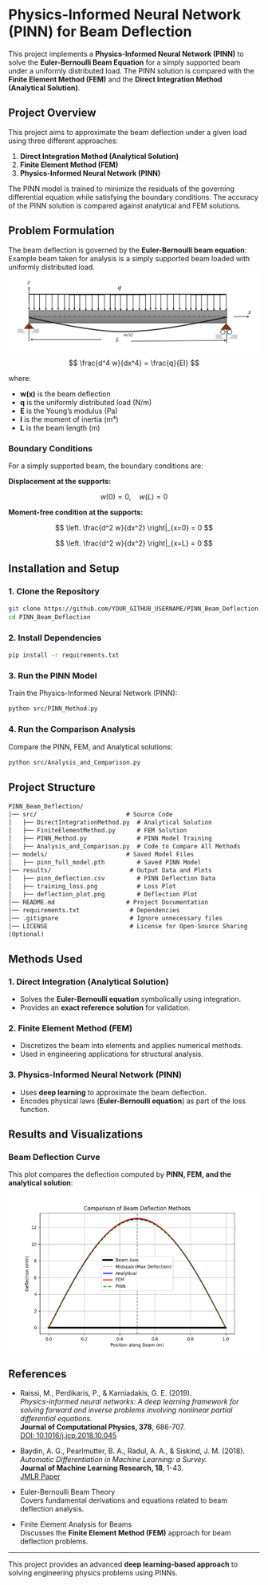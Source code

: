 # Physics-Informed Neural Network (PINN) for Beam Deflection

This project implements a **Physics-Informed Neural Network (PINN)** to solve the **Euler-Bernoulli Beam Equation** for a simply supported beam under a uniformly distributed load. The PINN solution is compared with the **Finite Element Method (FEM)** and the **Direct Integration Method (Analytical Solution)**.

## Project Overview

This project aims to approximate the beam deflection under a given load using three different approaches:

1. **Direct Integration Method (Analytical Solution)**
2. **Finite Element Method (FEM)**
3. **Physics-Informed Neural Network (PINN)**

The PINN model is trained to minimize the residuals of the governing differential equation while satisfying the boundary conditions. The accuracy of the PINN solution is compared against analytical and FEM solutions.

## Problem Formulation
The beam deflection is governed by the **Euler-Bernoulli beam equation**:
Example beam taken for analysis is a simply supported beam loaded with uniformly distributed load.
![Simply Supported Beam](Beam-Figure.png)

$$
\frac{d^4 w}{dx^4} = \frac{q}{EI}
$$

where:
- **w(x)** is the beam deflection
- **q** is the uniformly distributed load (N/m)
- **E** is the Young’s modulus (Pa)
- **I** is the moment of inertia (m⁴)
- **L** is the beam length (m)

### Boundary Conditions
For a simply supported beam, the boundary conditions are:

**Displacement at the supports:**

$$ w(0) = 0, \quad w(L) = 0 $$

**Moment-free condition at the supports:**

$$
\left. \frac{d^2 w}{dx^2} \right|_{x=0} = 0
$$

$$
\left. \frac{d^2 w}{dx^2} \right|_{x=L} = 0
$$


## Installation and Setup

### 1. Clone the Repository
```sh
git clone https://github.com/YOUR_GITHUB_USERNAME/PINN_Beam_Deflection.git
cd PINN_Beam_Deflection
```

### 2. Install Dependencies
```sh
pip install -r requirements.txt
```

### 3. Run the PINN Model
Train the Physics-Informed Neural Network (PINN):
```sh
python src/PINN_Method.py
```

### 4. Run the Comparison Analysis
Compare the PINN, FEM, and Analytical solutions:
```sh
python src/Analysis_and_Comparison.py
```

## Project Structure

```
PINN_Beam_Deflection/
│── src/                         # Source Code
│   ├── DirectIntegrationMethod.py  # Analytical Solution
│   ├── FiniteElementMethod.py      # FEM Solution
│   ├── PINN_Method.py              # PINN Model Training
│   ├── Analysis_and_Comparison.py  # Code to Compare All Methods
│── models/                      # Saved Model Files
│   ├── pinn_full_model.pth         # Saved PINN Model
│── results/                      # Output Data and Plots
│   ├── pinn_deflection.csv         # PINN Deflection Data
│   ├── training_loss.png           # Loss Plot
│   ├── deflection_plot.png         # Deflection Plot
│── README.md                    # Project Documentation
│── requirements.txt              # Dependencies
│── .gitignore                    # Ignore unnecessary files
│── LICENSE                       # License for Open-Source Sharing (Optional)
```

## Methods Used

### 1. Direct Integration (Analytical Solution)
- Solves the **Euler-Bernoulli equation** symbolically using integration.
- Provides an **exact reference solution** for validation.

### 2. Finite Element Method (FEM)
- Discretizes the beam into elements and applies numerical methods.
- Used in engineering applications for structural analysis.

### 3. Physics-Informed Neural Network (PINN)
- Uses **deep learning** to approximate the beam deflection.
- Encodes physical laws (**Euler-Bernoulli equation**) as part of the loss function.

## Results and Visualizations


### Beam Deflection Curve
This plot compares the deflection computed by **PINN, FEM, and the analytical solution**:

![Deflection Curve](Results/Analytical-FEM-PINN-Compare_plot.png)


## References

- Raissi, M., Perdikaris, P., & Karniadakis, G. E. (2019).  
  *Physics-informed neural networks: A deep learning framework for solving forward and inverse problems involving nonlinear partial differential equations.*  
  **Journal of Computational Physics, 378**, 686-707.  
  [DOI: 10.1016/j.jcp.2018.10.045](https://doi.org/10.1016/j.jcp.2018.10.045)

- Baydin, A. G., Pearlmutter, B. A., Radul, A. A., & Siskind, J. M. (2018).  
  *Automatic Differentiation in Machine Learning: a Survey.*  
  **Journal of Machine Learning Research, 18**, 1-43.  
  [JMLR Paper](http://jmlr.org/papers/v18/17-468.html)

- Euler-Bernoulli Beam Theory  
  Covers fundamental derivations and equations related to beam deflection analysis.

- Finite Element Analysis for Beams  
  Discusses the **Finite Element Method (FEM)** approach for beam deflection problems.

---
This project provides an advanced **deep learning-based approach** to solving engineering physics problems using PINNs.
